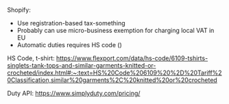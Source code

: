 Shopify:
- Use registration-based tax-something
- Probably can use micro-business exemption for charging local VAT in EU
- Automatic duties requires HS code ()


HS Code, t-shirt:
https://www.flexport.com/data/hs-code/6109-tshirts-singlets-tank-tops-and-similar-garments-knitted-or-crocheted/index.html#:~:text=HS%20Code%206109%20%2D%20Tariff%20Classification,similar%20garments%2C%20knitted%20or%20crocheted

Duty API:
https://www.simplyduty.com/pricing/
